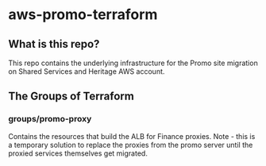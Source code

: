 # aws-promo-terraform
## What is this repo?
This repo contains the underlying infrastructure for the Promo site migration on Shared Services and Heritage AWS account.

## The Groups of Terraform

### groups/promo-proxy
Contains the resources that build the ALB for Finance proxies.  Note - this is a temporary solution to replace the proxies from the promo server until the proxied services themselves get migrated.
